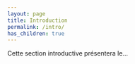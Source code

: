 ```yaml
---
layout: page
title: Introduction
permalink: /intro/
has_children: true
---
```


Cette section introductive présentera le...
